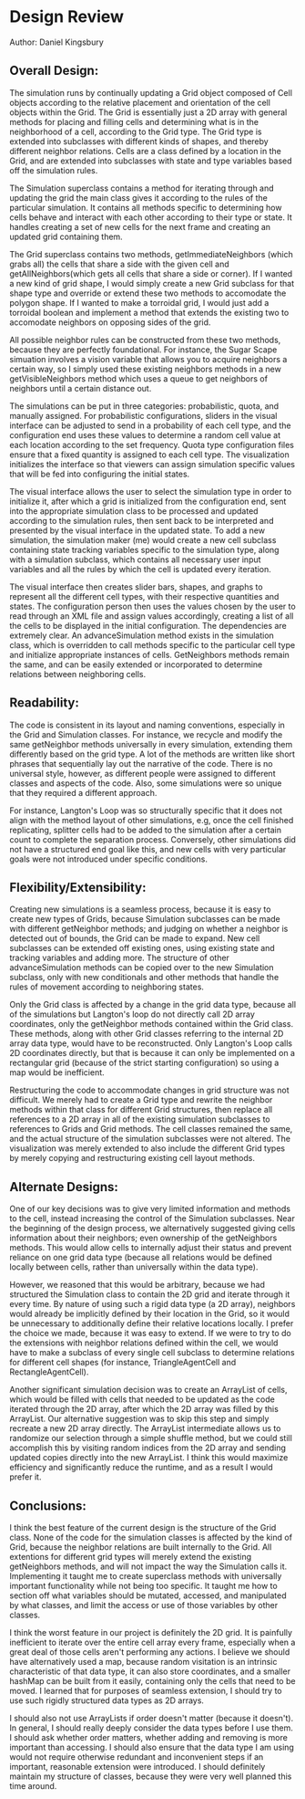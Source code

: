 Design Review 
===
Author: Daniel Kingsbury

## Overall Design:

The simulation runs by continually updating a Grid object composed of Cell objects according to the relative placement and orientation of the cell objects within the Grid. The Grid is essentially just a 2D array with general methods for placing and filling cells and determining what is in the neighborhood of a cell, according to the Grid type. The Grid type is extended into subclasses with different kinds of shapes, and thereby different neighbor relations. Cells are a class defined by a location in the Grid, and are extended into subclasses with state and type variables based off the simulation rules.

The Simulation superclass contains a method for iterating through and updating the grid the main class gives it according to the rules of the particular simulation. It contains all methods specific to determining how cells behave and interact with each other according to their type or state. It handles creating a set of new cells for the next frame and creating an updated grid containing them.

The Grid superclass contains two methods, getImmediateNeighbors (which grabs all) the cells that share a side with the given cell and getAllNeighbors(which gets all cells that share a side or corner). If I wanted a new kind of grid shape, I would simply create a new Grid subclass for that shape type and override or extend these two methods to accomodate the polygon shape. If I wanted to make a torroidal grid, I would just add a torroidal boolean and implement a method that extends the existing two to accomodate neighbors on opposing sides of the grid.

All possible neighbor rules can be constructed from these two methods, because they are perfectly foundational. For instance, the Sugar Scape simuation involves a vision variable that allows you to acquire neighbors a certain way, so I simply used these existing neighbors methods in a new getVisibleNeighbors method which uses a queue to get neighbors of neighbors until a certain distance out.

The simulations can be put in three categories: probabilistic, quota, and manually assigned. For probabilistic configurations, sliders in the visual interface can be adjusted to send in a probability of each cell type, and the configuration end uses these values to determine a random cell value at each location according to the set frequency. Quota type configuration files ensure that a fixed quantity is assigned to each cell type. The visualization initializes the interface so that viewers can assign simulation specific values that will be fed into configuring the initial states.

The visual interface allows the user to select the simulation type in order to initialize it, after which a grid is initialized from the configuration end, sent into the appropriate simulation class to be processed and updated according to the simulation rules, then sent back to be interpreted and presented by the visual interface in the updated state. To add a new simulation, the simulation maker (me) would create a new cell subclass containing state tracking variables specific to the simulation type, along with a simulation subclass, which contains all necessary user input variables and all the rules by which the cell is updated every iteration.

The visual interface then creates slider bars, shapes, and graphs to represent all the different cell types, with their respective quantities and states. The configuration person then uses the values chosen by the user to read through an XML file and assign values accordingly, creating a list of all the cells to be displayed in the initial configuration. The dependencies are extremely clear. An advanceSimulation method exists in the simulation class, which is overridden to call methods specific to the particular cell type and initialize appropriate instances of cells. GetNeighbors methods remain the same, and can be easily extended or incorporated to determine relations between neighboring cells.

## Readability:

The code is consistent in its layout and naming conventions, especially in the Grid and Simulation classes. For instance, we recycle and modify the same getNeighbor methods universally in every simulation, extending them differently based on the grid type. A lot of the methods are written like short phrases that sequentially lay out the narrative of the code. There is no universal style, however, as different people were assigned to different classes and aspects of the code. Also, some simulations were so unique that they required a different approach.

For instance, Langton's Loop was so structurally specific that it does not align with the method layout of other simulations, e.g, once the cell finished replicating, splitter cells had to be added to the simulation after a certain count to complete the separation process. Conversely, other simulations did not have a structured end goal like this, and new cells with very particular goals were not introduced under specific conditions.

## Flexibility/Extensibility:

Creating new simulations is a seamless process, because it is easy to create new types of Grids, because Simulation subclasses can be made with different getNeighbor methods; and judging on whether a neighbor is detected out of bounds, the Grid can be made to expand. New cell subclasses can be extended off existing ones, using existing state and tracking variables and adding more. The structure of other advanceSimulation methods can be copied over to the new Simulation subclass, only with new conditionals and other methods that handle the rules of movement according to neighboring states.

Only the Grid class is affected by a change in the grid data type, because all of the simulations but Langton's loop do not directly call 2D array coordinates, only the getNeighbor methods contained within the Grid class. These methods, along with other Grid classes referring to the internal 2D array data type, would have to be reconstructed. Only Langton's Loop calls 2D coordinates directly, but that is because it can only be implemented on a rectangular grid (because of the strict starting configuration) so using a map would be inefficient.

Restructuring the code to accommodate changes in grid structure was not difficult. We merely had to create a Grid type and rewrite the neighbor methods within that class for different Grid structures, then replace all references to a 2D array in all of the existing simulation subclasses to references to Grids and Grid methods. The cell classes remained the same, and the actual structure of the simulation subclasses were not altered. The visualization was merely extended to also include the different Grid types by merely copying and restructuring existing cell layout methods.

## Alternate Designs:

One of our key decisions was to give very limited information and methods to the cell, instead increasing the control of the Simulation subclasses. Near the beginning of the design process, we alternatively suggested giving cells information about their neighbors; even ownership of the getNeighbors methods. This would allow cells to internally adjust their status and prevent reliance on one grid data type (because all relations would be defined locally between cells, rather than universally within the data type).

However, we reasoned that this would be arbitrary, because we had structured the Simulation class to contain the 2D grid and iterate through it every time. By nature of using such a rigid data type (a 2D array), neighbors would already be implicitly defined by their location in the Grid, so it would be unnecessary to additionally define their relative locations locally. I prefer the choice we made, because it was easy to extend. If we were to try to do the extensions with neighbor relations defined within the cell, we would have to make a subclass of every single cell subclass to determine relations for different cell shapes (for instance, TriangleAgentCell and RectangleAgentCell).

Another significant simulation decision was to create an ArrayList of cells, which would be filled with cells that needed to be updated as the code iterated through the 2D array, after which the 2D array was filled by this ArrayList. Our alternative suggestion was to skip this step and simply recreate a new 2D array directly. The ArrayList intermediate allows us to randomize our selection through a simple shuffle method, but we could still accomplish this by visiting random indices from the 2D array and sending updated copies directly into the new ArrayList. I think this would maximize efficiency and significantly reduce the runtime, and as a result I would prefer it.

## Conclusions:

I think the best feature of the current design is the structure of the Grid class. None of the code for the simulation classes is affected by the kind of Grid, because the neighbor relations are built internally to the Grid. All extentions for different grid types will merely extend the existing getNeighbors methods, and will not impact the way the Simulation calls it. Implementing it taught me to create superclass methods with universally important functionality while not being too specific. It taught me how to section off what variables should be mutated, accessed, and manipulated by what classes, and limit the access or use of those variables by other classes.

I think the worst feature in our project is definitely the 2D grid. It is painfully inefficient to iterate over the entire cell array every frame, especially when a great deal of those cells aren't performing any actions. I believe we should have alternatively used a map, because random visitation is an intrinsic characteristic of that data type, it can also store coordinates, and a smaller hashMap can be built from it easily, containing only the cells that need to be moved. I learned that for purposes of seamless extension, I should try to use such rigidly structured data types as 2D arrays.

I should also not use ArrayLists if order doesn't matter (because it doesn't). In general, I should really deeply consider the data types before I use them. I should ask whether order matters, whether adding and removing is more important than accessing. I should also ensure that the data type I am using would not require otherwise redundant and inconvenient steps if an important, reasonable extension were introduced. I should definitely maintain my structure of classes, because they were very well planned this time around.
